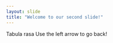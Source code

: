 ```yaml
---
layout: slide
title: "Welcome to our second slide!"
---
```

Tabula rasa
Use the left arrow to go back!
